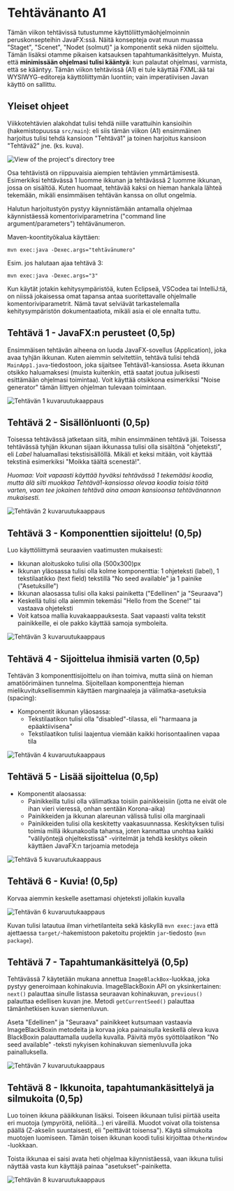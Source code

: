 # Tehtävänanto A1

Tämän viikon tehtävissä tutustumme käyttöliittymäohjelmoinnin peruskonsepteihin JavaFX:ssä. Näitä konsepteja ovat muun muassa "Staget", "Scenet", "Nodet (solmut)" ja komponentit sekä niiden sijoittelu. Tämän lisäksi otamme pikaisen katsauksen tapahtumankäsittelyyn. Muista, että **minimissään ohjelmasi tulisi kääntyä**: kun palautat ohjelmasi, varmista, että se kääntyy. Tämän viikon tehtävissä (A1) ei tule käyttää FXML:ää tai WYSIWYG-editoreja käyttöliittymän luontiin; vain imperatiivisen Javan käyttö on sallittu.

## Yleiset ohjeet
Viikkotehtävien alakohdat tulisi tehdä niille varattuihin kansioihin (hakemistopuussa `src/main`): eli siis tämän viikon (A1) ensimmäinen harjoitus tulisi tehdä kansioon "Tehtävä1" ja toinen harjoitus kansioon "Tehtävä2" jne. (ks. kuva).

![View of the project's directory tree](img/dirtree.png)

Osa tehtävistä on riippuvaisia aiempien tehtävien ymmärtämisestä. Esimerkiksi tehtävässä 1 luomme ikkunan ja tehtävässä 2 luomme ikkunan, jossa on sisältöä. Kuten huomaat, tehtävää kaksi on hieman hankala lähteä tekemään, mikäli ensimmäisen tehtävän kanssa on ollut ongelmia.

Halutun harjoitustyön pystyy käynnistämään antamalla ohjelmaa käynnistäessä komentoriviparametrina ("command line argument/parameters") tehtävänumeron. 

Maven-koontityökalua käyttäen:

```
mvn exec:java -Dexec.args="tehtävänumero"
```

Esim. jos halutaan ajaa tehtävä 3:

```
mvn exec:java -Dexec.args="3"
```

Kun käytät jotakin kehitysympäristöä, kuten Eclipseä, VSCodea tai IntelliJ:tä, on niissä jokaisessa omat tapansa antaa suoritettavalle ohjelmalle komentoriviparametrit. Nämä tavat selviävät tarkastelemalla kehitysympäristön dokumentaatiota, mikäli asia ei ole ennalta tuttu.

## Tehtävä 1 - JavaFX:n perusteet (0,5p)
Ensimmäisen tehtävän aiheena on luoda JavaFX-sovellus (Application), joka avaa tyhjän ikkunan. Kuten aiemmin selvitettiin, tehtävä tulisi tehdä `MainApp1.java`-tiedostoon, joka sijaitsee Tehtävä1-kansiossa. Aseta ikkunan otsikko haluamaksesi (muista kuitenkin, että saatat joutua julkisesti esittämään ohjelmasi toimintaa). Voit käyttää otsikkona esimerkiksi "Noise generator" tämän liittyen ohjelman tulevaan toimintaan.

![Tehtävän 1 kuvaruutukaappaus](img/assign1.png)


## Tehtävä 2 - Sisällönluonti (0,5p)
Toisessa tehtävässä jatketaan siitä, mihin ensimmäinen tehtävä jäi. Toisessa tehtävässä tyhjän ikkunan sijaan ikkunassa tulisi olla sisältönä "ohjeteksti", eli *Label* haluamallasi tekstisisällöllä. Mikäli et keksi mitään, voit käyttää tekstinä esimerkiksi "Moikka täältä scenestä!".

*Huomaa: Voit vapaasti käyttää hyväksi tehtävässä 1 tekemääsi koodia, mutta älä silti muokkaa Tehtävä1-kansiossa olevaa koodia toisia töitä varten, vaan tee jokainen tehtävä aina omaan kansioonsa tehtävänannon mukaisesti.*

![Tehtävän 2 kuvaruutukaappaus](img/assign2.png)


## Tehtävä 3 - Komponenttien sijoittelu! (0,5p)
Luo käyttöliittymä seuraavien vaatimusten mukaisesti:
- Ikkunan aloituskoko tulisi olla (500x300)px
- Ikkunan yläosassa tulisi olla kolme komponenttia: 1 ohjeteksti (label), 1 tekstilaatikko (text field) tekstillä "No seed available" ja 1 painike ("Asetuksille")
- Ikkunan alaosassa tulisi olla kaksi painiketta ("Edellinen" ja "Seuraava")
- Keskellä tulisi olla aiemmin tekemäsi "Hello from the Scene!" tai vastaava ohjeteksti
- Voit katsoa mallia kuvakaappauksesta. Saat vapaasti valita tekstit painikkeille, ei ole pakko käyttää samoja symboleita.

![Tehtävän 3 kuvaruutukaappaus](img/assign3.png)


## Tehtävä 4 - Sijoittelua ihmisiä varten (0,5p)
Tehtävän 3 komponenttisijoittelu on ihan toimiva, mutta siinä on hieman amatöörimäinen tunnelma. Sijoitellaan komponentteja hieman mielikuvituksellisemmin käyttäen marginaaleja ja välimatka-asetuksia (spacing):

- Komponentit ikkunan yläosassa:
    - Tekstilaatikon tulisi olla "disabled"-tilassa, eli "harmaana ja epäaktiivisena"
    - Tekstilaatikon tulisi laajentua viemään kaikki horisontaalinen vapaa tila

![Tehtävän 4 kuvaruutukaappaus](img/assign4annot.png)


## Tehtävä 5 - Lisää sijoittelua (0,5p)
- Komponentit alaosassa:
    - Painikkeilla tulisi olla välimatkaa toisiin painikkeisiin (jotta ne eivät ole ihan vieri vieressä, onhan sentään Korona-aika)
    - Painikkeiden ja ikkunan alareunan välissä tulisi olla marginaali
    - Painikkeiden tulisi olla keskitetty vaakasuunnassa. Keskityksen tulisi toimia millä ikkunakoolla tahansa, joten kannattaa unohtaa kaikki "välilyöntejä ohjeltekstissä" -viritelmät ja tehdä keskitys oikein käyttäen JavaFX:n tarjoamia metodeja

![Tehtävä 5 kuvaruutukaappaus](img/assign5annot.png)

## Tehtävä 6 - Kuvia! (0,5p)
Korvaa aiemmin keskelle asettamasi ohjeteksti jollakin kuvalla

![Tehtävän 6 kuvaruutukaappaus](img/assign6.png)

Kuvan tulisi latautua ilman virhetilanteita sekä käskyllä `mvn exec:java`
että ajettaessa `target/`-hakemistoon paketoitu projektin `jar`-tiedosto
(`mvn package`).

## Tehtävä 7 - Tapahtumankäsittelyä (0,5p)
Tehtävässä 7 käytetään mukana annettua `ImageBlackBox`-luokkaa, joka pystyy generoimaan kohinakuvia. ImageBlackBoxin API on yksinkertainen: `next()` palauttaa sinulle listassa seuraavan kohinakuvan, `previous()` palauttaa edellisen kuvan jne. Metodi `getCurrentSeed()` palauttaa tämänhetkisen kuvan siemenluvun.

Aseta "Edellinen" ja "Seuraava" painikkeet kutsumaan vastaavia ImageBlackBoxin metodeita ja korvaa joka painaisulla keskellä oleva kuva BlackBoxin palauttamalla uudella kuvalla. Päivitä myös syöttölaatikon "No seed available" -teksti nykyisen kohinakuvan siemenluvulla joka painalluksella.

![Tehtävän 7 kuvaruutukaappaus](img/assign7.png)


## Tehtävä 8 - Ikkunoita, tapahtumankäsittelyä ja silmukoita (0,5p)
Luo toinen ikkuna pääikkunan lisäksi. Toiseen ikkunaan tulisi piirtää useita eri muotoja (ympyröitä, neliöitä...) eri väreillä. Muodot voivat olla toistensa päällä (Z-akselin suuntaisesti, eli "peittävät toisensa"). Käytä silmukoita muotojen luomiseen. Tämän toisen ikkunan koodi tulisi kirjoittaa `OtherWindow` -luokkaan.

Toista ikkunaa ei saisi avata heti ohjelmaa käynnistäessä, vaan ikkuna tulisi näyttää vasta kun käyttäjä painaa "asetukset"-painiketta.

![Tehtävän 8 kuvaruutukaappaus](img/assign8.png)
